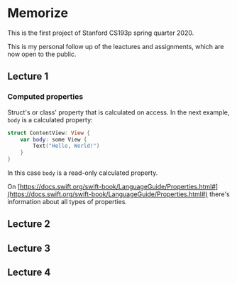 # Memorize

This is the first project of Stanford CS193p spring quarter 2020.

This is my personal follow up of the leactures and assignments, which are now open to the public.

## Lecture 1

### Computed properties

Struct's or class' property that is calculated on access. In the next example, `body` is a calculated property:

```swift
struct ContentView: View {
    var body: some View {
        Text("Hello, World!")
    }
}
```

In this case `body` is a read-only calculated property. 

On [https://docs.swift.org/swift-book/LanguageGuide/Properties.html#](https://docs.swift.org/swift-book/LanguageGuide/Properties.html#) there's information about all types of properties.

## Lecture 2

## Lecture 3

## Lecture 4

